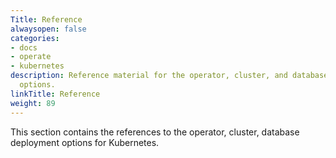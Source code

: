 ```yaml
---
Title: Reference
alwaysopen: false
categories:
- docs
- operate
- kubernetes
description: Reference material for the operator, cluster, and database deployment
  options.
linkTitle: Reference
weight: 89
---
```


This section contains the references to the operator, cluster, database deployment
options for Kubernetes.



